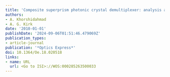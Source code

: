 ```yaml
---
title: 'Composite superprism photonic crystal demultiplexer: analysis and design'
authors:
- A. Khorshidahmad
- A. G. Kirk
date: '2010-01-01'
publishDate: '2024-09-06T01:51:46.479069Z'
publication_types:
- article-journal
publication: '*Optics Express*'
doi: 10.1364/Oe.18.020518
links:
- name: URL
  url: <Go to ISI>://WOS:000285263500033
---
```

